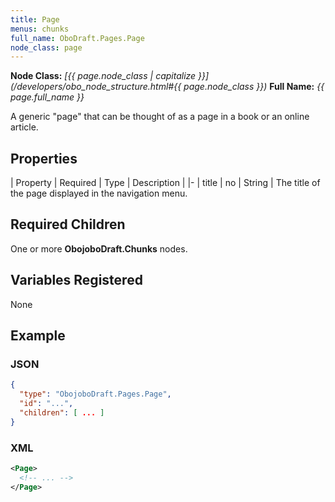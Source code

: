 ```yaml
---
title: Page
menus: chunks
full_name: OboDraft.Pages.Page
node_class: page
---
```

**Node Class:** *[{{ page.node_class | capitalize }}](/developers/obo_node_structure.html#{{ page.node_class }})*
**Full Name:** *{{ page.full_name }}*

A generic "page" that can be thought of as a page in a book or an online article.

## Properties

| Property | Required | Type | Description |
|-
| title | no | String | The title of the page displayed in the navigation menu.


## Required Children

One or more **ObojoboDraft.Chunks** nodes.

## Variables Registered

None

## Example

### JSON

```json
{
  "type": "ObojoboDraft.Pages.Page",
  "id": "...",
  "children": [ ... ]
}
```

### XML

```xml
<Page>
  <!-- ... -->
</Page>
```
